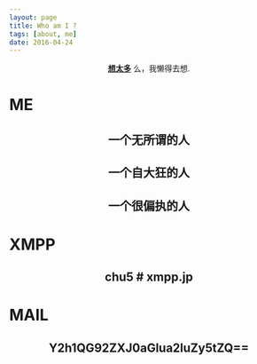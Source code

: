 ```yaml
---
layout: page
title: Who am I ?
tags: [about, me]
date: 2016-04-24
---
```

    
<center><a href="http://overthinking.me"><b>想太多</b></a> 么，我懒得去想.</center>

#  ME

## <center>一个无所谓的人</center>

## <center>一个自大狂的人</center>

## <center>一个很偏执的人</center>

#  XMPP

## <center>chu5 # xmpp.jp</center>  

#  MAIL

## <center>Y2h1QG92ZXJ0aGlua2luZy5tZQ==</center>

